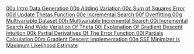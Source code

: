 [
00a Intro Data Generation
](https://s3-us-west-1.amazonaws.com/nedbot/videos/00_linear_regression/00a_intro_data_generation_small.mov)
[
00b Adding Variation
](https://s3-us-west-1.amazonaws.com/nedbot/videos/00_linear_regression/00b_adding_variation_small.mov)
[
00c Sum of Squares Error
](https://s3-us-west-1.amazonaws.com/nedbot/videos/00_linear_regression/00c_sum_of_squares_error_small.mov)
[
00d Update Thetas Function
](https://s3-us-west-1.amazonaws.com/nedbot/videos/00_linear_regression/00d_update_thetas_function_small.mov)
[
00e Incremental Search
](https://s3-us-west-1.amazonaws.com/nedbot/videos/00_linear_regression/00e_incremental_search_small.mov)
[
00f Overfitting
](https://s3-us-west-1.amazonaws.com/nedbot/videos/00_linear_regression/00f_overfitting_small.mov)
[
00g Multivariable Dataset
](https://s3-us-west-1.amazonaws.com/nedbot/videos/00_linear_regression/00g_multivariable_dataset_small.mov)
[
00h Multivariable Incremental Search
](https://s3-us-west-1.amazonaws.com/nedbot/videos/00_linear_regression/00h_multivariable_incremental_search_small.mov)
[
00i Incremental Search And Wide Variation Of Theta
](https://s3-us-west-1.amazonaws.com/nedbot/videos/00_linear_regression/00i_incremental_search_and_wide_variation_of_theta_small.mov)
[
00j Explanation Of Gradient Descent Intuition
](https://s3-us-west-1.amazonaws.com/nedbot/videos/00_linear_regression/00j_explanation_of_gradient_descent_intuition_small.mov)
[
00k Partial Derivatives Of The Error Function
](https://s3-us-west-1.amazonaws.com/nedbot/videos/00_linear_regression/00k_partial_derivatives_of_error_fn_small.mov)
[
00l Partials Calculation
](https://s3-us-west-1.amazonaws.com/nedbot/videos/00_linear_regression/00l_partials_calculation_small.mov)
[
00m Gradient Descent Implementation
](https://s3-us-west-1.amazonaws.com/nedbot/videos/00_linear_regression/00m_gradient_descent_implementation_small.mov)
[
00n SSE Minimizer is Maximum Likelihood Estimate
](https://s3-us-west-1.amazonaws.com/nedbot/videos/00_linear_regression/00n_sse_minimizer_is_mle_small.mov)
